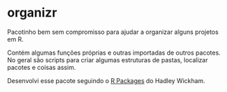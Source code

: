 # organizr

Pacotinho bem sem compromisso para ajudar a organizar alguns projetos em R.

Contém algumas funções próprias e outras importadas de outros pacotes. No geral são scripts para criar algumas estruturas de pastas, localizar pacotes e coisas assim.

Desenvolvi esse pacote seguindo o [R Packages](https://r-pkgs.org/) do Hadley Wickham.
